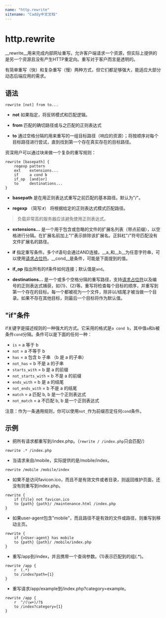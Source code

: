 ```yaml
---
name: "http.rewrite"
sitename: "Caddy中文文档"
---
```


# http.rewrite

__rewrite__用来完成内部网址重写。允许客户端请求一个资源，但实际上提供的是另一个资源且没有产生HTTP重定向。重写对于客户而言是透明的。

有简单重写（快）和复杂重写（慢）两种方式，但它们都足够强大，能适应大部分动态后端应用的需求。

## 语法

```caddy
rewrite [not] from to...
```

* __not__ 如果指定，将反转模式和匹配逻辑。

* __from__ 匹配的确切路径或与之匹配的正则表达式

* __to__ 通过空格分隔的用来重写的一组目标路径（响应的资源）；将按顺序对每个目标路径进行尝试，直到找到第一个存在真实存在的目标路径。

资深用户可以通过块来做一个复杂的重写规则：

```caddy
rewrite [basepath] {
    regexp pattern
    ext    extensions...
    if     a cond b
    if_op  [and|or]
    to     destinations...
}
```

* __basepath__ 是在用正则表达式重写之前匹配的基本路径。默认为"/"。

* __regexp__ （简写:__r__） 将根据给定的正则表达式模式匹配路径。
> 负载非常高的服务器应该避免使用正则表达式。

* __extensions...__ 是一个用于包含或忽略的文件的扩展名列表（带点前缀），以空格进行分隔。在扩展名前加上"!"表示排除该扩展名。正斜杠"/"符号匹配没有文件扩展名的路径。

* __if__ 指定重写条件。多个if语句会通过AND连接。__a_和__b__为任意字符串，可以使用[请求占位符](placeholders.md)。__cond__是条件，可能是下面提到的值。

* __if_op__ 指出所有的if条件如何连接；默认值是`and`。

* __destinations...__ 是一个或多个空格分隔的重写路径，支持[请求占位符](placeholders.md)以及编号的正则表达式捕获，如{1}、{2}等。重写将检查每个目标的顺序，并重写到第一个存在的目标。每一个都被视为一个文件，除非以/结尾才被当做一个目录。如果不存在其他目标，则最后一个目标将作为默认值。


## "if"条件
if关键字是描述规则的一种强大的方式。它采用的格式是`a cond b`，其中值`a`和`b`被条件`cond`分隔。条件可以是下面的任何一种：

* `is` = a 等于 b
* `not` = a 不等于 b
* `has` = a 包含 b 子串 （b 是 a 的子串）
* `not_has` = b 不是 a 的子串
* `starts_with` = b 是 a 的前缀
* `not_starts_with` = b 不是 a 的前缀
* `ends_with` = b 是 a 的结尾
* `not_ends_with` = b 不是 a 的结尾
* `match` = a 匹配 b, b 是一个正则表达式
* `not_match` = a 不匹配 b, b 是一个正则表达式


注意：作为一条通用规则，你可以使用`not_`作为前缀否定任何`cond`条件。

## 示例

* 把所有请求都重写到/index.php。（`rewrite / /index.php`只会匹配/）

```caddy
rewrite .* /index.php
```

* 当请求来自/mobile，实际提供的是/mobile/index。

```caddy
rewrite /mobile /mobile/index
```

* 如果不是访问favicon.ico，而且不是有效文件或者目录，则返回维护页面，还没有则重写到index.php。

```caddy
rewrite {
    if {file} not favicon.ico
    to {path} {path}/ /maintenance.html /index.php
}
```

* 如果user-agent包含"mobile"，而且路径不是有效的文件或路径，则重写到移动主页。
```caddy
rewrite {
    if {>User-agent} has mobile
    to {path} {path}/ /mobile/index.php
}
```

* 重写/app到/index，并且携带一个查询参数。{1}表示匹配到的组(.*)。

```caddy
rewrite /app {
    r  (.*)
    to /index?path={1}
}
```

* 重写请求/app/example到/index.php?category=example。

```caddy
rewrite /app {
    r  ^/(\w+)/?$
    to /index?category={1}
}
```

